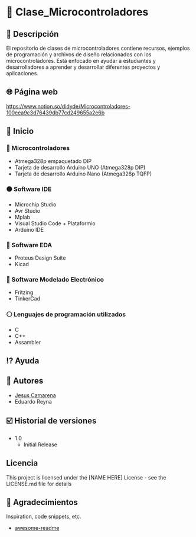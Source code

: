 # :closed_book: Clase_Microcontroladores

## :large_blue_diamond: Descripción
El repositorio de clases de microcontroladores contiene recursos, ejemplos de programación y archivos de diseño relacionados con los microcontroladores. Está enfocado en ayudar a estudiantes y desarrolladores a aprender y desarrollar diferentes proyectos y aplicaciones.

## :globe_with_meridians: Página web
https://www.notion.so/didyde/Microcontroladores-100eea9c3d76439db77cd249655a2e6b

## :large_orange_diamond: Inicio

### :electric_plug: Microcontroladores
* Atmega328p empaquetado DIP
* Tarjeta de desarrollo Arduino UNO  (Atmega328p DIP)
* Tarjeta de desarrollo Arduino Nano (Atmega328p TQFP)

### :black_circle: Software IDE
* Microchip Studio
* Avr Studio
* Mplab
* Visual Studio Code + Plataformio
* Arduino IDE

### :large_blue_circle: Software EDA
* Proteus Design Suite
* Kicad

### :red_circle: Software Modelado Electrónico
* Fritzing
* TinkerCad

### :white_circle: Lenguajes de programación utilizados
* C
* C++
* Assambler


## :interrobang: Ayuda

## :busts_in_silhouette: Autores
* [Jesus Camarena](https://www.notion.so/didyde/Profesor-universitario-Dise-ador-de-hardware-para-sistemas-embebidos-81703493db3c44c4a75b49b2d536ea19)
* Eduardo Reyna

## :ballot_box_with_check: Historial de versiones
* 1.0
    * Initial Release

## Licencia

This project is licensed under the [NAME HERE] License - see the LICENSE.md file for details

## :speech_balloon: Agradecimientos

Inspiration, code snippets, etc.
* [awesome-readme](https://github.com/matiassingers/awesome-readme)
